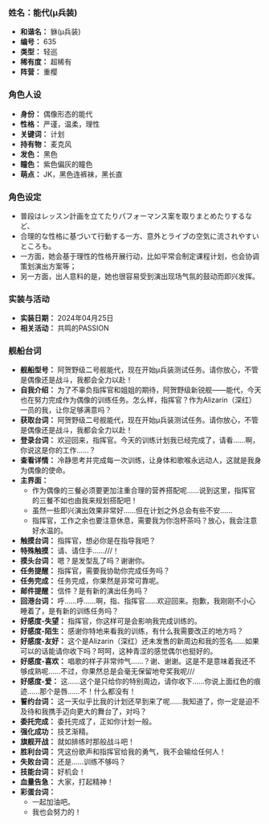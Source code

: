 ### 姓名：能代(μ兵装)
* **和谐名：** 貅(μ兵装)
* **编号：** 635
* **类型：** 轻巡
* **稀有度：** 超稀有
* **阵营：** 重樱


### 角色人设
* **身份：** 偶像形态的能代
* **性格：** 严谨，温柔，理性
* **关键词：** 计划
* **持有物：** 麦克风
* **发色：** 黑色
* **瞳色：** 紫色偏灰的瞳色
* **萌点：** JK，黑色连裤袜，黑长直


### 角色设定
* 普段はレッスン計画を立てたりパフォーマンス案を取りまとめたりするなど、
* 合理的な性格に基づいて行動する一方、意外とライブの空気に流されやすいところも。
* 一方面，她会基于理性的性格开展行动，比如平常会制定课程计划，也会协调策划演出方案等；
* 另一方面，出人意料的是，她也很容易受到演出现场气氛的鼓动而即兴发挥。


### 实装与活动
* **实装日期：** 2024年04月25日
* **相关活动：** 共鸣的PASSION


### 舰船台词
* **舰船型号：** 阿贺野级二号舰能代，现在开始μ兵装测试任务。请你放心，不管是偶像还是战斗，我都会全力以赴！
* **自我介绍：** 为了不辜负指挥官和姐姐的期待，阿贺野级新锐舰——能代，今天也在努力完成作为偶像的训练任务。怎么样，指挥官？作为Alizarin（深红）一员的我，让你足够满意吗？
* **获取台词：** 阿贺野级二号舰能代，现在开始μ兵装测试任务。请你放心，不管是偶像还是战斗，我都会全力以赴！
* **登录台词：** 欢迎回来，指挥官。今天的训练计划我已经完成了，请看……啊，你说这是你的工作……？
* **查看详情：** 冷静思考并完成每一次训练，让身体和歌喉永远动人，这就是我身为偶像的使命。
* **主界面：**
  * 作为偶像的三餐必须要更加注重合理的营养搭配呢……说到这里，指挥官的三餐不如也由我来规划搭配吧！
  * 虽然一些即兴演出效果非常好……但在计划之外总会有些不安……
  * 指挥官，工作之余也要注意休息，需要我为你泡杯茶吗？放心，我会注意好水温的。
* **触摸台词：** 指挥官，想必你是在指导我吧？
* **特殊触摸：** 请、请住手……///！
* **摸头台词：** 嗯？是发型乱了吗？谢谢你。
* **任务提醒：** 指挥官，需要我协助你完成任务吗？
* **任务完成：** 任务完成，你果然是非常可靠呢。
* **邮件提醒：** 信件？是有新的演出任务吗？
* **回港台词：** 呼……呼……啊，指、指挥官……欢迎回来。抱歉，我刚刚不小心睡着了，是有新的训练任务吗？
* **好感度-失望：** 指挥官，你这样可是会影响我完成训练的。
* **好感度-陌生：** 感谢你特地来看我的训练，有什么我需要改正的地方吗？
* **好感度-友好：** 这个是Alizarin（深红）还未发售的新周边和我的签名……如果可以的话能请你收下吗？呵呵，这种青涩的感觉偶尔也挺好的。
* **好感度-喜欢：** 唱歌的样子非常帅气……？谢、谢谢。这是不是意味着我还不够成熟呢……不过，你果然总是会毫无保留地夸奖我呢///
* **好感度-爱：** 这……这个是只给你的特别周边，请你收下……你说上面红色的痕迹……那个是唇……不！什么都没有！
* **誓约台词：** 这一天似乎比我的计划还早到来了呢……我知道了，你一定是迫不及待和我携手迈向更大的舞台了，对吗？
* **委托完成：** 委托完成了，正如你计划一般。
* **强化成功：** 技艺渐精。
* **旗舰开战：** 就如排练时那般战斗吧！
* **胜利台词：** 凭这份歌声和指挥官给我的勇气，我不会输给任何人！
* **失败台词：** 还是……训练不够吗？
* **技能台词：** 好机会！
* **血量告急：** 大家，打起精神！
* **彩蛋台词：**
  * 一起加油吧。
  * 我也会努力的！
